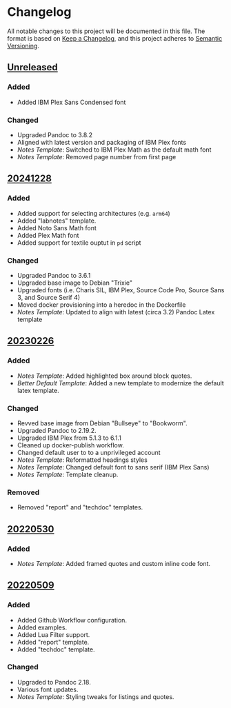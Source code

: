 # Changelog

All notable changes to this project will be documented in this file. The format
is based on [Keep a Changelog](https://keepachangelog.com/en/1.0.0/), and this
project adheres to [Semantic Versioning](https://semver.org/spec/v2.0.0.html).

## [Unreleased]

### Added

- Added IBM Plex Sans Condensed font

### Changed

- Upgraded Pandoc to 3.8.2
- Aligned with latest version and packaging of IBM Plex fonts
- *Notes Template*: Switched to IBM Plex Math as the default math font
- *Notes Template*: Removed page number from first page


## [20241228]

### Added

- Added support for selecting architectures (e.g. `arm64`)
- Added "labnotes" template.
- Added Noto Sans Math font
- Added Plex Math font
- Added support for textile ouptut in `pd` script

### Changed

- Upgraded Pandoc to 3.6.1
- Upgraded base image to Debian "Trixie"
- Upgraded fonts (i.e. Charis SIL, IBM Plex, Source Code Pro, Source Sans 3, and Source Serif 4)
- Moved docker provisioning into a heredoc in the Dockerfile
- *Notes Template*: Updated to align with latest (circa 3.2) Pandoc Latex template


## [20230226]

### Added

- *Notes Template*: Added highlighted box around block quotes.
- *Better Default Template*: Added a new template to modernize the default latex template.

### Changed

- Revved base image from Debian "Bullseye" to "Bookworm". 
- Upgraded Pandoc to 2.19.2.
- Upgraded IBM Plex from 5.1.3 to 6.1.1
- Cleaned up docker-publish workflow.
- Changed default user to to a unprivileged account
- *Notes Template*: Reformatted headings styles
- *Notes Template*: Changed default font to sans serif (IBM Plex Sans)
- *Notes Template*: Template cleanup.

### Removed

- Removed "report" and "techdoc" templates.


## [20220530]

### Added

- *Notes Template*: Added framed quotes and custom inline code font.


## [20220509]

### Added

- Added Github Workflow configuration.
- Added examples.
- Added Lua Filter support.
- Added "report" template.
- Added "techdoc" template.

### Changed

- Upgraded to Pandoc 2.18.
- Various font updates.
- *Notes Template*: Styling tweaks for listings and quotes. 

[Unreleased]: https://github.com/hg-jt/pandoc-texlive/compare/20241228...main
[20241228]: https://github.com/hg-jt/pandoc-texlive/compare/20230226...20241228
[20230226]: https://github.com/hg-jt/pandoc-texlive/compare/20220530...20230226
[20220530]: https://github.com/hg-jt/pandoc-texlive/compare/20220509...20220530
[20220509]: https://github.com/hg-jt/pandoc-texlive/tree/20220509

